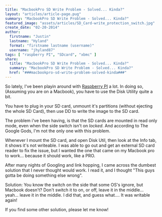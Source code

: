 ```yaml
---
title: "MacbookPro SD Write Problem - Solved... Kinda?"
layout: "articles/article-page.pug"
summary: "MacbookPro SD Write Problem - Solved... Kinda?"
featured_image: "assets/articles/SD_Card-write_protection_switch.jpg"
create_date: "02-20-2014"
author:
  firstname: "Justin"
  lastname: "Hyland"
  format: "firstname lastname (username)"
  username: "jhyland87"
tags: [ "raspberry PI", "SDcard", "xbmc" ]
share:
  title: "MacbookPro SD Write Problem - Solved... Kinda?"
  summary: "MacbookPro SD Write Problem - Solved... Kinda?"
  href: "###macbookpro-sd-write-problem-solved-kinda###"
---
```

So lately, I've been playin around with [Raspberry PI](http://www.raspberrypi.org/) a lot. In doing so, (Assuming you are on a Macbook), you have to use the Disk Utility quite a bit.

You have to plug in your SD card, unmount it's partitions (without ejecting the whole SD Card), then use DD to write the image to the SD card.

The problem i've been having, is that the SD cards are mounted in read only mode, even when the side switch isn't on _locked_. And according to The Google Gods, I'm not the only one with this problem.

Whenever I mount the SD card, and open Disk Util, then look at the Info tab, it shows it's not writeable. I was able to go out and get an external SD card reader to fix the issue, but I wanted the one that came on my Macbook pro to work... because it should work, like a PRO.

After many nights of Googling and link hopping, I came across the dumbest solution that I never thought would work. I read it, and I thought "This guys gotta be doing something else wrong".

Solution: You know the switch on the side that some OS's ignore, but Macbook doesn't? Don't switch it to on, or off, leave it in the middle... yeah... leave it in the middle. I did that, and guess what.... It was writable again!

If you find some other solution, please let me know!
